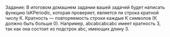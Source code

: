 Задание: В итоговом домашнем задании вашей задачей будет написать функцию IsKPeriodic, которая проверяет, является ли строка кратной числу К. Кратность — повторяемость строки каждые К символов (К должно быть больше 0). Например, abcabcabcabc имеет кратность 3, так как она состоит из подстрок abc, имеющих длину 3.
